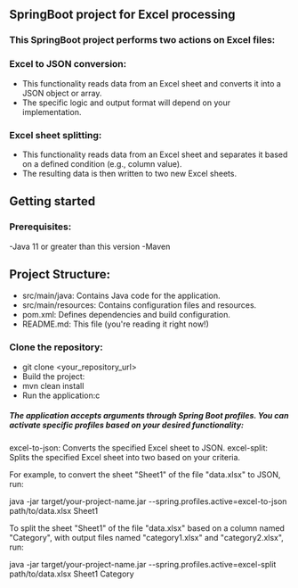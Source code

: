 ## SpringBoot project for Excel processing


### This SpringBoot project performs two actions on Excel files:

### Excel to JSON conversion:
- This functionality reads data from an Excel sheet and converts it into a JSON object or array.
- The specific logic and output format will depend on your implementation.
  
### Excel sheet splitting: 
- This functionality reads data from an Excel sheet and separates it based on a defined condition (e.g., column value).
- The resulting data is then written to two new Excel sheets.

## Getting started
### Prerequisites:
-Java 11 or greater than this version
-Maven

## Project Structure:

- src/main/java: Contains Java code for the application.
- src/main/resources: Contains configuration files and resources.
- pom.xml: Defines dependencies and build configuration.
- README.md: This file (you're reading it right now!)

### Clone the repository:

 - git clone <your_repository_url>
 - Build the project:
 - mvn clean install
 - Run the application:c

##### The application accepts arguments through Spring Boot profiles. You can activate specific profiles based on your desired functionality:

excel-to-json: Converts the specified Excel sheet to JSON.
excel-split: Splits the specified Excel sheet into two based on your criteria.


For example, to convert the sheet "Sheet1" of the file "data.xlsx" to JSON, run:

java -jar target/your-project-name.jar --spring.profiles.active=excel-to-json path/to/data.xlsx Sheet1

To split the sheet "Sheet1" of the file "data.xlsx" based on a column named "Category", with output files named "category1.xlsx" and "category2.xlsx", run:

java -jar target/your-project-name.jar --spring.profiles.active=excel-split path/to/data.xlsx Sheet1 Category
